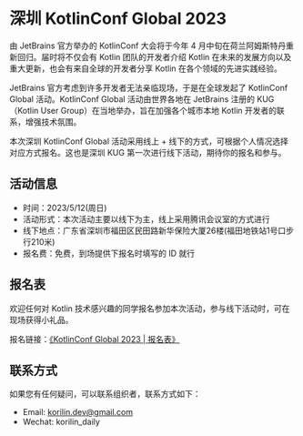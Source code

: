 # 深圳 KotlinConf Global 2023

由 JetBrains 官方举办的 KotlinConf 大会将于今年 4 月中旬在荷兰阿姆斯特丹重新回归。届时将不仅会有 Kotlin 团队的开发者介绍 Kotlin 在未来的发展方向以及重大更新，也会有来自全球的开发者分享 Kotlin 在各个领域的先进实践经验。

JetBrains 官方考虑到许多开发者无法亲临现场，于是在全球发起了 KotlinConf Global 活动。KotlinConf Global 活动由世界各地在 JetBrains 注册的 KUG（Kotlin User Group）在当地举办，旨在加强各个城市本地 Kotlin 开发者的联系，增强技术氛围。

本次深圳 KotlinConf Global 活动采用线上 + 线下的方式，可根据个人情况选择对应方式报名。这也是深圳 KUG 第一次进行线下活动，期待你的报名和参与。

## 活动信息

- 时间：2023/5/12(周日)
- 活动形式：本次活动主要以线下为主，线上采用腾讯会议室的方式进行
- 线下地点：广东省深圳市福田区民田路新华保险大厦26楼(福田地铁站1号口步行210米)
- 报名费：免费，到场提供下报名时填写的 ID 就行

## 报名表

欢迎任何对 Kotlin 技术感兴趣的同学报名参加本次活动，参与线下活动时，可在现场获得小礼品。

报名链接：[《KotlinConf Global 2023 | 报名表》](https://shimo.im/forms/2wAlX9Z12Jtag8AP/fill)

## 联系方式

如果您有任何疑问，可以联系组织者，联系方式如下：
- Email: korilin.dev@gmail.com
- Wechat: korilin_daily